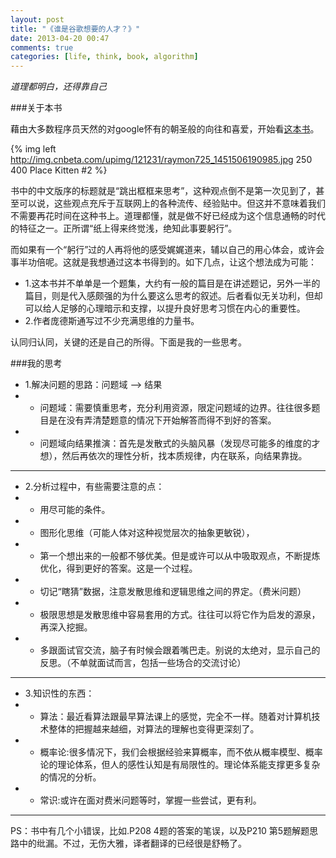```yaml
---
layout: post
title: "《谁是谷歌想要的人才？》"
date: 2013-04-20 00:47
comments: true
categories: [life, think, book, algorithm]
---
```


*道理都明白，还得靠自己*

###关于本书

藉由大多数程序员天然的对google怀有的朝圣般的向往和喜爱，开始看[这本书](http://book.douban.com/subject/21329264/)。

{% img left http://img.cnbeta.com/upimg/121231/raymon725_1451506190985.jpg 250 400 Place Kitten #2 %}

书中的中文版序的标题就是“跳出框框来思考”，这种观点倒不是第一次见到了，甚至可以说，这些观点充斥于互联网上的各种流传、经验贴中。但这并不意味着我们不需要再花时间在这种书上。道理都懂，就是做不好已经成为这个信息通畅的时代的特征之一。正所谓“纸上得来终觉浅，绝知此事要躬行”。

而如果有一个“躬行”过的人再将他的感受娓娓道来，辅以自己的用心体会，或许会事半功倍呢。这就是我想通过这本书得到的。如下几点，让这个想法成为可能：

* 1.这本书并不单单是一个题集，大约有一般的篇目是在讲述题记，另外一半的篇目，则是代入感颇强的为什么要这么思考的叙述。后者看似无关功利，但却可以给人足够的心理暗示和支撑，以提升良好思考习惯在内心的重要性。
* 2.作者庞德斯通写过不少充满思维的力量书。
<!--more-->

认同归认同，关键的还是自己的所得。下面是我的一些思考。

###我的思考

* 1.解决问题的思路：问题域 --> 结果
* * 问题域：需要慎重思考，充分利用资源，限定问题域的边界。往往很多题目是在没有弄清楚题意的情况下开始解答而得不到好的答案。
* * 问题域向结果推演：首先是发散式的头脑风暴（发现尽可能多的维度的才想），然后再依次的理性分析，找本质规律，内在联系，向结果靠拢。

---


* 2.分析过程中，有些需要注意的点：
* * 用尽可能的条件。
* * 图形化思维（可能人体对这种视觉层次的抽象更敏锐），
* * 第一个想出来的一般都不够优美。但是或许可以从中吸取观点，不断提炼优化，得到更好的答案。这是一个过程。
* * 切记“瞎猜”数据，注意发散思维和逻辑思维之间的界定。（费米问题）
* * 极限思想是发散思维中容易套用的方式。往往可以将它作为启发的源泉，再深入挖掘。
* * 多跟面试官交流，脑子有时候会跟着嘴巴走。别说的太绝对，显示自己的反思。（不单就面试而言，包括一些场合的交流讨论）


---


* 3.知识性的东西：
* * 算法：最近看算法跟最早算法课上的感觉，完全不一样。随着对计算机技术整体的把握越来越细，对算法的理解也变得更深刻了。
* * 概率论:很多情况下，我们会根据经验来算概率，而不依从概率模型、概率论的理论体系，但人的感性认知是有局限性的。理论体系能支撑更多复杂的情况的分析。
* * 常识:或许在面对费米问题等时，掌握一些尝试，更有利。

---

PS：书中有几个小错误，比如.P208 4题的答案的笔误，以及P210 第5题解题思路中的纰漏。不过，无伤大雅，译者翻译的已经很是舒畅了。